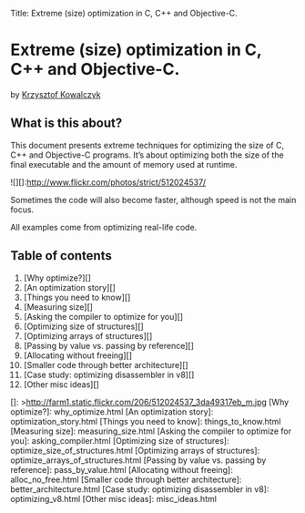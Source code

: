 Title: Extreme (size) optimization in C, C++ and Objective-C.

Extreme (size) optimization in C, C++ and Objective-C.
======================================================

by [Krzysztof Kowalczyk][]

What is this about?
-------------------

This document presents extreme techniques for optimizing the size of C,
C++ and Objective-C programs. It’s about optimizing both the size of the
final executable and the amount of memory used at runtime.

![][]:http://www.flickr.com/photos/strict/512024537/

Sometimes the code will also become faster, although speed is not the
main focus.

All examples come from optimizing real-life code.

Table of contents
-----------------

1.  [Why optimize?][]
2.  [An optimization story][]
3.  [Things you need to know][]
4.  [Measuring size][]
5.  [Asking the compiler to optimize for you][]
6.  [Optimizing size of structures][]
7.  [Optimizing arrays of structures][]
8.  [Passing by value vs. passing by reference][]
9.  [Allocating without freeing][]
10. [Smaller code through better architecture][]
11. [Case study: optimizing disassembler in v8][]
12. [Other misc ideas][]

  [Krzysztof Kowalczyk]: http://blog.kowalczyk.info
  []: >http://farm1.static.flickr.com/206/512024537_3da49317eb_m.jpg
  [Why optimize?]: why_optimize.html
  [An optimization story]: optimization_story.html
  [Things you need to know]: things_to_know.html
  [Measuring size]: measuring_size.html
  [Asking the compiler to optimize for you]: asking_compiler.html
  [Optimizing size of structures]: optimize_size_of_structures.html
  [Optimizing arrays of structures]: optimize_arrays_of_structures.html
  [Passing by value vs. passing by reference]: pass_by_value.html
  [Allocating without freeing]: alloc_no_free.html
  [Smaller code through better architecture]: better_architecture.html
  [Case study: optimizing disassembler in v8]: optimizing_v8.html
  [Other misc ideas]: misc_ideas.html
